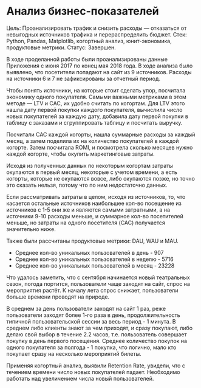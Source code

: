 # Анализ бизнес-показателей

Цель: Проанализировать трафик и снизить расходы — отказаться от невыгодных источников трафика и перераспределить бюджет.
Стек: Python, Pandas, Matplotlib, когортный анализ, юнит-экономика, продуктовые метрики.
Статус: Завершен.

В ходе проделанной работы были проанализированы данные Приложения с июня 2017 по конец мая 2018 года. В ходе анализа было выявлено, что посетители попадают на сайт из 9 источников. Расходы на источники 6 и 7 не зафиксированы за отчетный период.

Чтобы понять источники, на которые стоит сделать упор, посчитала экономику одного покупателя. Самыми важными метриками в этом методе — LTV и CAC, их удобно считать по когортам. Для LTV этого нашла дату первой покупки каждого покупателя, вычислила число новых покупателей за каждую дату, добавила дату первой покупки в таблицу с заказами и сгруппировать таблицу и посчитать выручку.

Посчитали CAC каждой когорты, нашла суммарные расходы за каждый месяц, а затем поделила их на количество покупателей в каждой когорте. Затем посчитала ROMI, и посмотрела сколько месяцев нужно каждой когорте, чтобы окупить маркетинговые затраты. 

Исходя из полученных данных по некоторым когортам затраты окупаются в первый месяц, некоторые с учетом времени, а есть когорты, которые не окупаются вовсе, либо окупаются позже, но точно это сказать нельзя, потому что по ним недостаточно данных.

Если рассматривать затраты в целом, исходя из источников, то, что касается остальные источников наибольшее кол-во посещение из источников с 1-5 они же и являются самыми затратными, а на источники 9-10 расходы меньше, и суммарное кол-во посетителей меньше, но затраты на одного посетителя (CAC) получается значительно ниже.

Также были рассчитаны продуктовые метрики: DAU, WAU и MAU. 

 - Среднее кол-во уникальных пользователей в день -  907
 - Среднее кол-во уникальных пользователей в неделю -  5716
 - Среднее кол-во уникальных пользователей в месяц -  23228

Что удалось заметить, что с сентября начинается новый театральных сезон, погода портится, пользователи чаще заходят на сайт, спрос на мероприятия растёт. К началу лета спрос снижает, пользователи больше времени проводят на природе.

В среднем за день пользователи заходят на сайт 1 раз, реже пользователи заходят более 1-го раза в день, продолжительность типичной пользовательской сессии за весь период - 1 минута. В среднем либо клиенты знают за чем приходят, и сразу покупают, либо делаю свой выбор в течение 2.2 часов, т.е. пользователь совершает покупку в день первого посещения. Среднее количество покупок на одного покупателя за полгода - 1 покупка, что логично, мало кто покупает сразу на несколько мероприятий билеты.

Применяя когортный анализ, выявили Retention Rate, увидели, что с течением времени число новых покупателей падает. Необходимо работать над увеличением числа новый пользователей.

